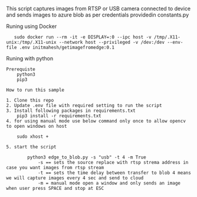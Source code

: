 
This script captures images from RTSP or USB camera connected to device and sends images to azure blob as per credentials providedin constants.py

Runing using Docker 

       sudo docker run --rm -it -e DISPLAY=:0 --ipc host -v /tmp/.X11-unix:/tmp/.X11-unix --network host --privileged -v /dev:/dev --env-file .env initmahesh/getimagefromedge:0.1

Runing with python 

    Prerequiste 
        python3
        pip3 

    How to run this sample

    1. Clone this repo
    2. Update .env file with required setting to run the script  
    3. Install following packages in requirements.txt
        pip3 install -r requirements.txt
    4. for using manual mode use below command only once to allow opencv to open windows on host 

        sudo xhost +

    5. start the script

            python3 edge_to_blob.py -s "usb" -t 4 -m True
                -s == sets the source replace with rtsp strema address in case you want images from rtsp stream
                -t == sets the time delay between transfer to blob 4 means we will capture images every 4 sec and send to cloud
                -m = manual mode open a window and only sends an image when user press SPACE and stop at ESC 


